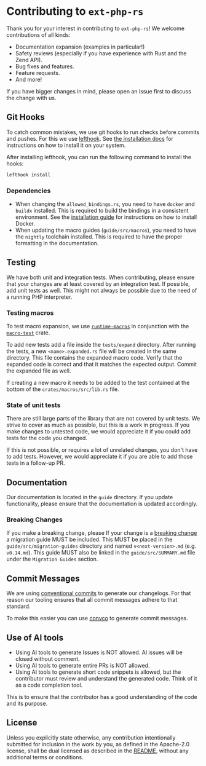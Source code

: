 # Contributing to `ext-php-rs`

Thank you for your interest in contributing to `ext-php-rs`! We welcome contributions of all kinds:

- Documentation expansion (examples in particular!)
- Safety reviews (especially if you have experience with Rust and the Zend API).
- Bug fixes and features.
- Feature requests.
- And more!

If you have bigger changes in mind, please open an issue first to discuss the change with us.

## Git Hooks

To catch common mistakes, we use git hooks to run checks before commits and pushes.
For this we use [lefthook](https://github.com/evilmartians/lefthook). See
[the installation docs](https://lefthook.dev/installation/) for instructions on how to install it on
your system.

After installing lefthook, you can run the following command to install the hooks:

```bash
lefthook install
```

### Dependencies

- When changing the `allowed_bindings.rs`, you need to have `docker` and `buildx` installed. This is required to
  build the bindings in a consistent environment. See the [installation guide](https://docs.docker.com/engine/install/)
  for instructions on how to install Docker.
- When updating the macro guides (`guide/src/macros`), you need to have the `nightly` toolchain installed. This is required
  to have the proper formatting in the documentation.

## Testing

We have both unit and integration tests. When contributing, please ensure that your changes are at least
covered by an integration test. If possible, add unit tests as well. This might not always be possible
due to the need of a running PHP interpreter.

### Testing macros

To test macro expansion, we use [`runtime-macros`](https://github.com/jeremydavis519/runtime-macros) in conjunction
with the [`macro-test`](https://github.com/eupn/macrotest) crate.

To add new tests add a file inside the `tests/expand` directory. After running the tests, a new `<name>.expanded.rs`
file will be created in the same directory. This file contains the expanded macro code. Verify that the
expanded code is correct and that it matches the expected output. Commit the expanded file as well.

If creating a new macro it needs to be added to the test contained at the bottom of the `crates/macros/src/lib.rs` file.

### State of unit tests
There are still large parts of the library that are not covered by unit tests. We strive to cover
as much as possible, but this is a work in progress. If you make changes to untested code, we would
appreciate it if you could add tests for the code you changed.

If this is not possible, or requires a lot of unrelated changes, you don't have to add tests. However,
we would appreciate it if you are able to add those tests in a follow-up PR.

## Documentation

Our documentation is located in the `guide` directory.
If you update functionality, please ensure that the documentation is updated accordingly.

### Breaking Changes

If you make a breaking change, please
If your change is a [breaking change](https://semver.org) a migration guide MUST be included. This
MUST be placed in the `guide/src/migration-guides` directory and named `v<next-version>.md` (e.g. `v0.14.md`).
This guide MUST also be linked in the `guide/src/SUMMARY.md` file under the `Migration Guides` section.

## Commit Messages

We are using [conventional commits](https://www.conventionalcommits.org/en/v1.0.0/) to generate our changelogs.
For that reason our tooling ensures that all commit messages adhere to that standard.

To make this easier you can use [convco](https://convco.github.io) to generate commit messages.

## Use of AI tools

- Using AI tools to generate Issues is NOT allowed. AI issues will be closed without comment.
- Using AI tools to generate entire PRs is NOT allowed.
- Using AI tools to generate short code snippets is allowed, but the contributor must review and understand
  the generated code. Think of it as a code completion tool.

This is to ensure that the contributor has a good understanding of the code and its purpose.

## License

Unless you explicitly state otherwise, any contribution intentionally submitted
for inclusion in the work by you, as defined in the Apache-2.0 license, shall be
dual licensed as described in the [README](README.md#license), without any additional terms or conditions.
